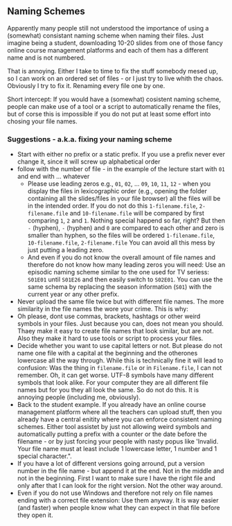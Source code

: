 ## Naming Schemes

Apparently many people still not understood the importance of using a (somewhat)
consistant naming scheme when naming their files. Just imagine being a student,
downloading 10-20 slides from one of those fancy online course management
platforms and each of them has a different name and is not numbered.

That is annoying. Either I take to time to fix the stuff somebody mesed up, so I
can work on an ordered set of files - or I just try to live whith the chaos.
Obviously I try to fix it. Renaming every file one by one.

Short intercept: If you would have a (somewhat) cosistent naming scheme, people
can make use of a tool or a script to automatically rename the files, but of
corse this is impossible if you do not put at least some effort into chosing
your file names.

### Suggestions - a.k.a. fixing your naming scheme
* Start with either no prefix or a static prefix. If you use a prefix never ever
change it, since it will screw up alphabetical order
* follow with the number of file - in the example of the lecture start with ```01```
and end with ... whatever
  * Please use leading zeros e.g., ```01```, ```02```, ... ```09```, ```10```,
  ```11```, ```12``` - when you display the files in lexicographic order (e.g.,
  opening the folder containing all the slides/files in your file browser) all the
  files will be in the intended order.
  If you do not do this ```1-filename.file```, ```2-filename.file``` and
  ```10-filename.file``` will be compared by first comparing ```1```, ```2``` and
  ```1```. Nothing special happend so far, right? But then ```-``` (hyphen),
  ```-``` (hyphen) and  ```0``` are compared to each other and zero is smaller
  than hyphen, so the files will be ordered
  ```1-filename.file```, ```10-filename.file```,  ```2-filename.file```
  You can avoid all this mess by just putting a leading zero.
  * And even if you do not know the overall amount of file names and therefore do
  not know how many leading zeros you will need: Use an episodic naming scheme
  similar to the one used for TV seriess: ```S01E01``` until ```S01E26``` and
  then easily switch to ```S02E01```. You can use the same schema by replacing
  the season information (```S01```) with the current year or any other prefix.
* Never upload the same file twice but with different file names. The more
similarity in the file names the wore your crime. This is why:
* Oh please, dont use commas, brackets, hashtags or other weird symbols in your
files. Just because you can, does not mean you should. Thaey make it easy to
create file names that look similar, but are not. Also they make it hard to use
tools or script to process your files.
* Decide whether you want to use capital letters or not. But please do not name
one file with a capital at the beginning and the otherones lowercase all the way
through. While this is technically fine it will lead to confusion: Was the thing
in ```filename.file``` or in ```Filename.file```, I can not remember. Oh, it can
get worse. UTF-8 symbols have many different symbols that look alike. For your
computer they are all different file names but for you they all look the same.
So do not do this. It is annoying people (including me, obviously).
* Back to the student example. If you already have an online course management
platform where all the teachers can upload stuff, then you already have a
central enitity where you can enforce consistent naming schemes. Either tool
assistet by just not allowing weird symbols and automatically putting a prefix
with a counter or the date before the filename - or by just forcing your people
with nasty popus like 'Invalid. Your file name must at least include 1 lowercase
letter, 1 number and 1 special character.".
* If you have a lot of different versions going arround, put a version number in
the file name - but append it at the end. Not in the middle and not in the
beginning. First I want to make sure I have the right file and only after that I
can look for the right version. Not the other way around.
* Even if you do not use Windows and therefore not rely on file names ending
with a correct file extension: Use them anyway. It is way easier (and faster)
when people know what they can expect in that file before they open it.
